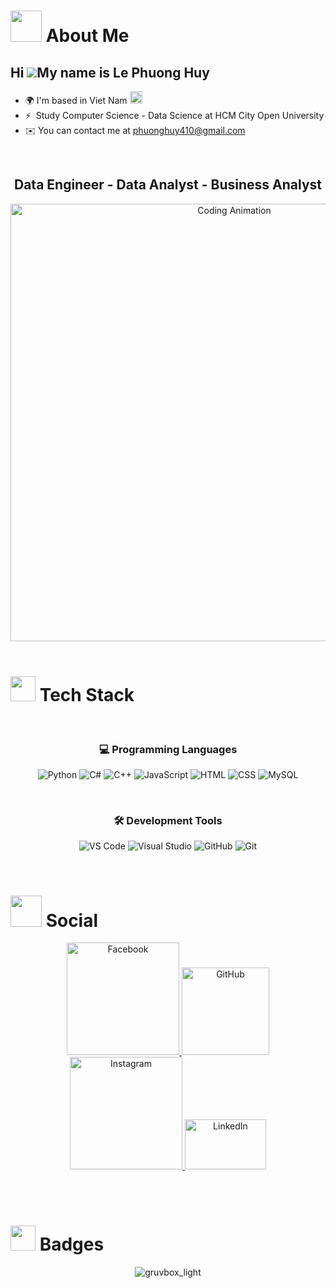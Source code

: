 # <img src="https://media.giphy.com/media/WUlplcMpOCEmTGBtBW/giphy.gif" width="50"> **About Me**
## Hi ![](https://user-images.githubusercontent.com/18350557/176309783-0785949b-9127-417c-8b55-ab5a4333674e.gif)My name is Le Phuong Huy
* 🌍 I'm based in Viet Nam <img src="https://upload.wikimedia.org/wikipedia/commons/2/21/Flag_of_Vietnam.svg" width="20"/>
* ⚡  Study Computer Science - Data Science at HCM City Open University
*  ✉️  You can contact me at [phuonghuy410@gmail.com](mailto:phuonghuy410@gmail.com)

<br>

  <div align="center">
    
## Data Engineer - Data Analyst - Business Analyst
  <img src="https://imarticus.org/blog/wp-content/uploads/2019/05/daonline.gif" alt="Coding Animation" width="700"/>
</div>

<br>

# <img src="https://media.giphy.com/media/iY8CRBdQXODJSCERIr/giphy.gif" width="40"> **Tech Stack**

<div align="center">

<br>

### 💻 **Programming Languages**

<p>
  <img src="https://skillicons.dev/icons?i=python" title="Python" />
  <img src="https://skillicons.dev/icons?i=cs" title="C#" />
  <img src="https://skillicons.dev/icons?i=cpp" title="C++" />
  <img src="https://skillicons.dev/icons?i=js" title="JavaScript" />
  <img src="https://skillicons.dev/icons?i=html" title="HTML" />
  <img src="https://skillicons.dev/icons?i=css" title="CSS" />
  <img src="https://skillicons.dev/icons?i=mysql" title="MySQL" />
</p>

<br>

### 🛠️ **Development Tools**

<p>
  <img src="https://skillicons.dev/icons?i=vscode" title="VS Code" />
  <img src="https://skillicons.dev/icons?i=visualstudio" title="Visual Studio" />
  <img src="https://skillicons.dev/icons?i=github" title="GitHub" />
  <img src="https://skillicons.dev/icons?i=git" title="Git" />
</p>
</div>
<br>

# <img src="https://media.giphy.com/media/LnQjpWaON8nhr21vNW/giphy.gif" width="50"> **Social**
<div align="center">
 <p align="center">
  <a href="https://www.facebook.com/phuonghuy410" target="_blank">
    <img src="https://img.shields.io/badge/Facebook-1877F2?style=for-the-badge&logo=facebook&logoColor=white" alt="Facebook" width="180" />
  </a>
  <a href="https://github.com/phuonghuy0410" target="_blank">
    <img src="https://img.shields.io/badge/Github-181717?style=for-the-badge&logo=github&logoColor=white" alt="GitHub" width="140" />
  </a>
  <a href="https://www.instagram.com/biinn0410" target="_blank">
    <img src="https://img.shields.io/badge/Instagram-E4405F?style=for-the-badge&logo=instagram&logoColor=white" alt="Instagram" width="180" />
  </a>
  <a href="https://www.linkedin.com/in/huylephuong-094828377" target="_blank">
    <img src="https://img.shields.io/badge/LinkedIn-0A66C2?style=for-the-badge&logo=linkedin&logoColor=white" alt="LinkedIn" width="130" height="80"/>
  </a>
</p>

</div>

<br>
<br>

 # <img src="https://media1.giphy.com/media/v1.Y2lkPTc5MGI3NjExbjV2bjU4ZWpkNmo5ZzR1bTRvMzJjdTdyamdseTl6MW43aWsyMGsydiZlcD12MV9pbnRlcm5hbF9naWZfYnlfaWQmY3Q9Zw/jpQjQVmdzTnOrpbTSj/giphy.gif" width="40" > **Badges**

<div align="center">
  
  ![gruvbox_light][gruvbox_light]
  
</div>

[gruvbox_light]: https://github-readme-stats.vercel.app/api?username=phuonghuy0410&theme=gruvbox_light&show_icons=true




